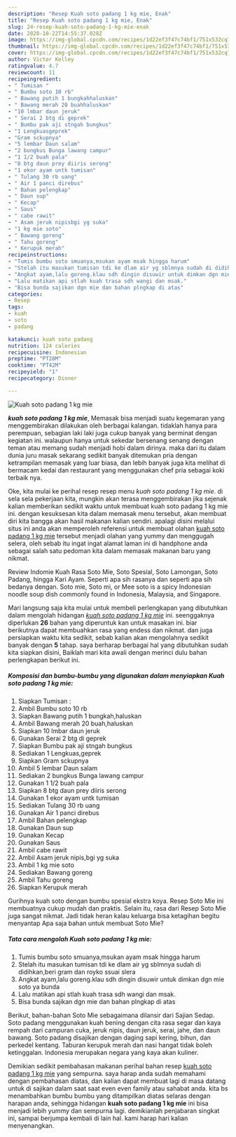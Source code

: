```yaml
---
description: "Resep Kuah soto padang 1 kg mie, Enak"
title: "Resep Kuah soto padang 1 kg mie, Enak"
slug: 24-resep-kuah-soto-padang-1-kg-mie-enak
date: 2020-10-22T14:55:37.028Z
image: https://img-global.cpcdn.com/recipes/1d22ef3f47c74bf1/751x532cq70/kuah-soto-padang-1-kg-mie-foto-resep-utama.jpg
thumbnail: https://img-global.cpcdn.com/recipes/1d22ef3f47c74bf1/751x532cq70/kuah-soto-padang-1-kg-mie-foto-resep-utama.jpg
cover: https://img-global.cpcdn.com/recipes/1d22ef3f47c74bf1/751x532cq70/kuah-soto-padang-1-kg-mie-foto-resep-utama.jpg
author: Victor Kelley
ratingvalue: 4.7
reviewcount: 11
recipeingredient:
- " Tumisan "
- " Bumbu soto 10 rb"
- " Bawang putih 1 bungkahhaluskan"
- " Bawang merah 20 buahhaluskan"
- "10 lmbar daun jeruk"
- " Serai 2 btg di geprek"
- " Bumbu pak aji stngah bungkus"
- "1 Lengkuasgeprek"
- "Gram sckupnya"
- "5 lembar Daun salam"
- "2 bungkus Bunga lawang campur"
- "1 1/2 buah pala"
- "8 btg daun prey diiris serong"
- "1 ekor ayam untk tumisan"
- " Tulang 30 rb uang"
- " Air 1 panci direbus"
- " Bahan pelengkap"
- " Daun sup"
- " Kecap"
- " Saus"
- " cabe rawit"
- " Asam jeruk nipisbgi yg suka"
- "1 kg mie soto"
- " Bawang goreng"
- " Tahu goreng"
- " Kerupuk merah"
recipeinstructions:
- "Tumis bumbu soto smuanya,msukan ayam msak hingga harum"
- "Stelah itu masukan tumisan tdi ke dlam air yg sblmnya sudah di didihkan,beri gram dan royko ssuai slera"
- "Angkat ayam,lalu goreng.klau sdh dingin disuwir untuk dimkan dgn mie soto ya bunda"
- "Lalu matikan api stlah kuah trasa sdh wangi dan msak."
- "Bisa bunda sajikan dgn mie dan bahan plngkap di atas"
categories:
- Resep
tags:
- kuah
- soto
- padang

katakunci: kuah soto padang 
nutrition: 124 calories
recipecuisine: Indonesian
preptime: "PT28M"
cooktime: "PT42M"
recipeyield: "1"
recipecategory: Dinner

---
```



![Kuah soto padang 1 kg mie](https://img-global.cpcdn.com/recipes/1d22ef3f47c74bf1/751x532cq70/kuah-soto-padang-1-kg-mie-foto-resep-utama.jpg)

<b><i>kuah soto padang 1 kg mie</i></b>, Memasak bisa menjadi suatu kegemaran yang menggembirakan dilakukan oleh berbagai kalangan. tidaklah hanya para perempuan, sebagian laki laki juga cukup banyak yang berminat dengan kegiatan ini. walaupun hanya untuk sekedar bersenang senang dengan teman atau memang sudah menjadi hobi dalam dirinya. maka dari itu dalam dunia juru masak sekarang sedikit banyak ditemukan pria dengan ketrampilan memasak yang luar biasa, dan lebih banyak juga kita melihat di bermacam kedai dan restaurant yang menggunakan chef pria sebagai koki terbaik nya.

Oke, kita mulai ke perihal resep resep menu <i>kuah soto padang 1 kg mie</i>. di sela sela pekerjaan kita, mungkin akan terasa menggembirakan jika sejenak kalian memberikan sedikit waktu untuk membuat kuah soto padang 1 kg mie ini. dengan kesuksesan kita dalam memasak menu tersebut, akan membuat diri kita bangga akan hasil makanan kalian sendiri. apalagi disini melalui situs ini anda akan memperoleh referensi untuk membuat olahan <u>kuah soto padang 1 kg mie</u> tersebut menjadi olahan yang yummy dan menggugah selera, oleh sebab itu ingat ingat alamat laman ini di handphone anda sebagai salah satu pedoman kita dalam memasak makanan baru yang nikmat.

Review Indomie Kuah Rasa Soto Mie, Soto Spesial, Soto Lamongan, Soto Padang, hingga Kari Ayam. Seperti apa sih rasanya dan seperti apa sih bedanya dengan. Soto mie, Soto mi, or Mee soto is a spicy Indonesian noodle soup dish commonly found in Indonesia, Malaysia, and Singapore.


Mari langsung saja kita mulai untuk membeli perlengkapan yang dibutuhkan dalam mengolah hidangan <u><i>kuah soto padang 1 kg mie</i></u> ini. seenggaknya diperlukan <b>26</b> bahan yang diperuntuk kan untuk masakan ini. biar berikutnya dapat membuahkan rasa yang endess dan nikmat. dan juga persiapkan waktu kita sedikit, sebab kalian akan mengolahnya sedikit banyak dengan <b>5</b> tahap. saya berharap berbagai hal yang dibutuhkan sudah kita siapkan disini, Baiklah mari kita awali dengan merinci dulu bahan perlengkapan berikut ini.

<!--inarticleads1-->

##### Komposisi dan bumbu-bumbu yang digunakan dalam menyiapkan Kuah soto padang 1 kg mie:

1. Siapkan  Tumisan :
1. Ambil  Bumbu soto 10 rb
1. Siapkan  Bawang putih 1 bungkah,haluskan
1. Ambil  Bawang merah 20 buah,haluskan
1. Siapkan 10 lmbar daun jeruk
1. Gunakan  Serai 2 btg di geprek
1. Siapkan  Bumbu pak aji stngah bungkus
1. Sediakan 1 Lengkuas,geprek
1. Siapkan Gram sckupnya
1. Ambil 5 lembar Daun salam
1. Sediakan 2 bungkus Bunga lawang campur
1. Gunakan 1 1/2 buah pala
1. Siapkan 8 btg daun prey diiris serong
1. Gunakan 1 ekor ayam untk tumisan
1. Sediakan  Tulang 30 rb uang
1. Gunakan  Air 1 panci direbus
1. Ambil  Bahan pelengkap
1. Gunakan  Daun sup
1. Gunakan  Kecap
1. Gunakan  Saus
1. Ambil  cabe rawit
1. Ambil  Asam jeruk nipis,bgi yg suka
1. Ambil 1 kg mie soto
1. Sediakan  Bawang goreng
1. Ambil  Tahu goreng
1. Siapkan  Kerupuk merah


Gurihnya kuah soto dengan bumbu spesial ekstra koya. Resep Soto Mie ini membuatnya cukup mudah dan praktis. Selain itu, rasa dari Resep Soto Mie juga sangat nikmat. Jadi tidak heran kalau keluarga bisa ketagihan begitu menyantap Apa saja bahan untuk membuat Soto Mie? 

<!--inarticleads2-->

##### Tata cara mengolah Kuah soto padang 1 kg mie:

1. Tumis bumbu soto smuanya,msukan ayam msak hingga harum
1. Stelah itu masukan tumisan tdi ke dlam air yg sblmnya sudah di didihkan,beri gram dan royko ssuai slera
1. Angkat ayam,lalu goreng.klau sdh dingin disuwir untuk dimkan dgn mie soto ya bunda
1. Lalu matikan api stlah kuah trasa sdh wangi dan msak.
1. Bisa bunda sajikan dgn mie dan bahan plngkap di atas


Berikut, bahan-bahan Soto Mie sebagaimana dilansir dari Sajian Sedap. Soto padang menggunakan kuah bening dengan cita rasa segar dan kaya rempah dari campuran cuka, jeruk nipis, daun jeruk, serai, jahe, dan daun bawang. Soto padang disajikan dengan daging sapi kering, bihun, dan perkedel kentang. Taburan kerupuk merah dan nasi hangat tidak boleh ketinggalan. Indonesia merupakan negara yang kaya akan kuliner. 

Demikian sedikit pembahasan makanan perihal bahan resep <u>kuah soto padang 1 kg mie</u> yang sempurna. saya harap anda sudah memahami dengan pembahasan diatas, dan kalian dapat membuat lagi di masa datang untuk di sajikan dalam saat saat even even family atau sahabat anda. kita bs menambahkan bumbu bumbu yang ditampilkan diatas selaras dengan harapan anda, sehingga hidangan <b>kuah soto padang 1 kg mie</b> ini bisa menjadi lebih yummy dan sempurna lagi. demikianlah penjabaran singkat ini, sampai berjumpa kembali di lain hal. kami harap hari kalian menyenangkan.
